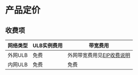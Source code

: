 

# 产品定价

## 收费项

| 网络类型 | ULB实例费用 | 带宽费用 |
| ---- | ---- | ---- |
| 外网ULB | 免费 | 外网带宽费用见[EIP收费说明](https://docs.ucloud.cn/unet/eip_price/traffic) |
| 内网ULB | 免费 | 免费 |

